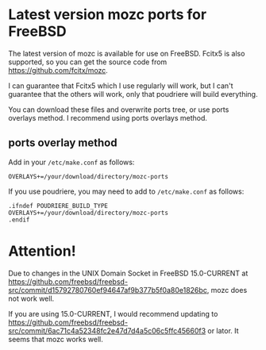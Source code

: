 # Latest version mozc ports for FreeBSD

The latest version of mozc is available for use on FreeBSD.
Fcitx5 is also supported, so you can get the source code from https://github.com/fcitx/mozc.

I can guarantee that Fcitx5 which I use regularly will work,
but I can't guarantee that the others will work,
only that poudriere will build everything.

You can download these files and overwrite ports tree, or use ports overlays method.
I recommend using ports overlays method.

## ports overlay method

Add in your `/etc/make.conf` as follows:

`OVERLAYS+=/your/download/directory/mozc-ports`

If you use poudriere, you may need to add to `/etc/make.conf` as follows:

    .ifndef POUDRIERE_BUILD_TYPE
    OVERLAYS+=/your/download/directory/mozc-ports
    .endif

# Attention!
Due to changes in the UNIX Domain Socket in FreeBSD 15.0-CURRENT at https://github.com/freebsd/freebsd-src/commit/d15792780760ef94647af9b377b5f0a80e1826bc, mozc does not work well.

If you are using 15.0-CURRENT, I would recommend updating to https://github.com/freebsd/freebsd-src/commit/6ac71c4a52348fc2e47d7d4a5c06c5ffc45660f3 or lator.
It seems that mozc works well.
